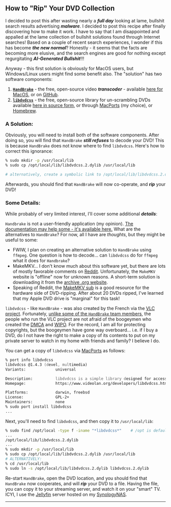 ## How to "Rip" Your DVD Collection

I decided to post this after wasting nearly a ***full day*** looking at lame, bullshit search results advertising ***malware***. I decided to post this recipe after finally discovering how to make it work. I have to say that I am disappointed and appalled at the lame collection of bullshit solutions found through Internet searches! Based on a couple of recent search experiences, I wonder if this has become ***the new normal***? Honestly - it seems that the facts are becoming more elusive, and the search engines are good for nothing except regurgitating ***AI-Generated Bullshit***!!!  

Anyway - this first solution is obviously for MacOS users, but Windows/Linux users might find some benefit also.  The "solution" has two software components: 

1.  [**`HandBrake`**](https://en.wikipedia.org/wiki/HandBrake) - the free, open-source video ***transcoder*** - available [here for MacOS](https://handbrake.fr/), or on [GitHub](https://github.com/HandBrake/HandBrake/releases). 
2.  [**`libdvdcss`**](https://en.wikipedia.org/wiki/Libdvdcss) - the free, open-source library for un-scrambling DVDs available [here in source form](https://code.videolan.org/videolan/libdvdcss), or through [MacPorts](https://www.macports.org/) (my choice), or [Homebrew](https://brew.sh/). 

### A Solution:

Obviously, you will need to install both of the software components. After doing so, you will find that `HandBrake` ***still refuses*** to decode your DVD! This is because `HandBrake` does not know where to find `libdvdcss`. Here's how to correct this ignorance: 

```zsh
% sudo mkdir -p /usr/local/lib
% sudo cp /opt/local/lib/libdvdcss.2.dylib /usr/local/lib 

# alternatively, create a symbolic link to /opt/local/lib/libdvdcss.2.dylib in /usr/local/lib 
```

Afterwards, you should find that `HandBrake` will now co-operate, and ***rip*** your DVD! 

### Some Details:

While probably of very limited interest, I'll cover some additional ***details***: 

`Handbrake` is not a user-friendly application (my opinion). [The documentation may help some - it's available here.](https://handbrake.fr/docs/en/1.9.0/) What are the alternatives to `HandBrake`? For now, all I have are *thoughts*, but they might be useful to some: 

-  FWIW, I plan on creating an alternative solution to `HandBrake` using `ffmpeg`. One question is how to decode... can `libdvdcss` do for `ffmpeg` what it does for `Handbrake`? 
-  MakeMKV... I don't know much about this software yet, but there are lots of mostly favorable comments on [Reddit](https://www.reddit.com/r/makemkv/). Unfortunately, the `MakeMKV` website is "offline" now for unknown reasons. A short-term solution is downloading it from the [archive .org website](https://web.archive.org/web/20250614003333/https://www.makemkv.com/download/). 
-  Speaking of Reddit, the [MakeMKV sub](https://www.reddit.com/r/makemkv/) is a good resource for the hardware side of DVD-ripping. After about 20 DVDs ripped, I've learned that my Apple DVD drive is "marginal" for this task! 

`libdvdcss` - like `HandBrake` - was also created by the French via the [VLC project](https://www.videolan.org/). Fortunately, [unlike some of the `HandBrake` team members](https://github.com/HandBrake/HandBrake/discussions/6717#discussioncomment-12508485), the people who run the VLC project are not afraid of the boogeymen who created the [DMCA](https://en.wikipedia.org/wiki/Digital_Millennium_Copyright_Act) and [WIPO](https://en.wikipedia.org/wiki/World_Intellectual_Property_Organization). For the record, I am all for protecting copyrights, but the boogeymen have gone way overboard...  i.e. if I buy a DVD, do I not have the right to make a copy of its contents to put on my private server to watch in my home with friends and family? I believe I do. 

You can get a copy of `libdvdcss` via [MacPorts](https://www.macports.org/install.php) as follows: 

```zsh
% port info libdvdcss
libdvdcss @1.4.3 (devel, multimedia)
Variants:             universal

Description:          libdvdcss is a simple library designed for accessing DVDs like a block device without having to bother about the decryption.
Homepage:             https://www.videolan.org/developers/libdvdcss.html

Platforms:            darwin, freebsd
License:              GPL-2+
Maintainers:          none
% sudo port install libdvdcss
...
```

Next, you'll need to find `libdvdcss`, and then copy it to `/usr/local/lib`: 

```zsh
% sudo find /opt/local -type f -iname "*libdvdcss*"    # /opt is default location for MacPort installations
...
/opt/local/lib/libdvdcss.2.dylib
...
% sudo mkdir -p /usr/local/lib
% sudo cp /opt/local/lib/libdvdcss.2.dylib /usr/local/lib 
# ALTERNATIVELY: 
% cd /usr/local/lib 
% sudo ln -s /opt/local/lib/libdvdcss.2.dylib libdvdcss.2.dylib
```

Re-start `HandBrake`, open the DVD location, and you should find that `HandBrake` now cooperates, and will ***rip*** your DVD to a file. Having the file, you can copy it to your streaming server, and watch it on your "smart" TV. ICYI, I use the [Jellyfin](https://jellyfin.org/) server hosted on my [SynologyNAS](https://www.synology.com/).  

---

